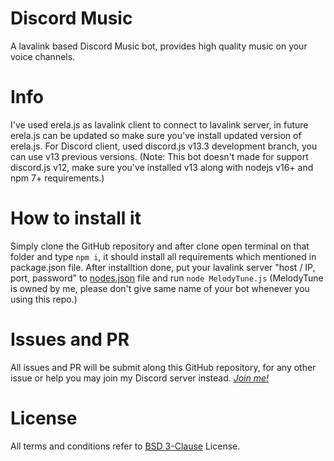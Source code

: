 # Discord Music
A lavalink based Discord Music bot, provides high quality music on your voice channels.

# Info
I've used erela.js as lavalink client to connect to lavalink server, in future erela.js can be updated so make sure you've install updated version of erela.js. For Discord client, used discord.js v13.3 development branch, you can use v13 previous versions. (Note: This bot doesn't made for support discord.js v12, make sure you've installed v13 along with nodejs v16+ and npm 7+ requirements.)

# How to install it
Simply clone the GitHub repository and after clone open terminal on that folder and type `npm i`, it should install all requirements which mentioned in package.json file. After installtion done, put your lavalink server "host / IP, port, password" to [nodes.json](https://github.com/Dacydl/Discord-Music/blob/main/json/nodes.json) file and run `node MelodyTune.js` (MelodyTune is owned by me, please don't give same name of your bot whenever you using this repo.)

# Issues and PR
All issues and PR will be submit along this GitHub repository, for any other issue or help you may join my Discord server instead. [*Join me!*](https://discord.gg/2wr59akJE6)

# License
All terms and conditions refer to [BSD 3-Clause](https://github.com/Dacydl/Discord-Music/blob/main/LICENSE) License.